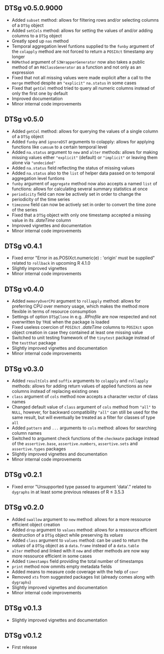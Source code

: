 ## DTSg v0.5.0.9000

* Added `subset` method: allows for filtering rows and/or selecting columns of a `DTSg` object
* Added `setCols` method: allows for setting the values of and/or adding columns to a `DTSg` object
* Greatly sped up `nas` method
* Temporal aggregation level funtions supplied to the `funby` argument of the `colapply` method are not forced to return a `POSIXct` timestamp any longer
* `R6Method` argument of `S3WrapperGenerator` now also takes a public method of an `R6ClassGenerator` as a function and not only as an expression
* Fixed that not all missing values were made explicit after a call to the `merge` method despite an `"explicit"` `na.status` in some cases
* Fixed that `getCol` method tried to query all numeric columns instead of only the first one by default
* Improved documentation
* Minor internal code improvements

## DTSg v0.5.0

* Added `getCol` method: allows for querying the values of a single column of a `DTSg` object
* Added `funby` and `ignoreDST` arguments to colapply: allows for applying functions like `cumsum` to a certain temporal level
* Added `na.status` argument to `new` and `alter` methods: allows for making missing values either `"explicit"` (default) or `"implicit"` or leaving them alone via `"undecided"`
* Added `na.status` field reflecting the status of missing values
* Added `na.status` also to the `list` of helper data passed on to temporal aggregation level funtions
* `funby` argument of `aggregate` method now also accepts a named `list` of functions: allows for calculating several summary statistics at once
* `periodicity` field can now be actively set in order to change the periodicity of the time series
* `timezone` field can now be actively set in order to convert the time zone of the series
* Fixed that a `DTSg` object with only one timestamp accepted a missing value in its *.dateTime* column
* Improved vignettes and documentation
* Minor internal code improvements

## DTSg v0.4.1

* Fixed error "Error in as.POSIXct.numeric(e) : 'origin' must be supplied" related to `rollback` in upcoming R 4.1.0
* Slightly improved vignettes
* Minor internal code improvements

## DTSg v0.4.0

* Added `memoryOverCPU` argument to `rollapply` method: allows for preferring CPU over memory usage, which makes the method more flexible in terms of resource consumption
* Settings of option `DTSgClone` in e.g. *.RProfile* are now respected and not overwritten by `TRUE` when the package is loaded
* Fixed useless coercion of `POSIXct` *.dateTime* columns to `POSIXct` upon object creation in case they contained at least one missing value
* Switched to unit testing framework of the `tinytest` package instead of the `testthat` package
* Slightly improved vignettes and documentation
* Minor internal code improvements

## DTSg v0.3.0

* Added `resultCols` and `suffix` arguments to `colapply` and `rollapply` methods: allows for adding return values of applied functions as new columns instead of replacing existing ones
* `class` argument of `cols` method now accepts a character vector of class names
* Changed default value of `class` argument of `cols` method from `"all"` to `NULL`, however, for backward compatibility `"all"` can still be used for the same result, but will eventually be treated as a filter for classes of type `all`
* Added `pattern` and `...` arguments to `cols` method: allows for searching column names
* Switched to argument check functions of the `checkmate` package instead of the `assertive.base`, `assertive.numbers`, `assertive.sets` and `assertive.types` packages
* Slightly improved vignettes and documentation
* Minor internal code improvements

## DTSg v0.2.1

* Fixed error "Unsupported type passed to argument 'data'." related to `dygraphs` in at least some previous releases of R ≤ 3.5.3

## DTSg v0.2.0

* Added `swallow` argument to `new` method: allows for a more ressource efficient object creation
* Added `drop` argument to `values` method: allows for a ressource efficient destruction of a `DTSg` object while preserving its *values*
* Added `class` argument to `values` method: can be used to return the *values* of a `DTSg` object as a `data.frame` instead of a `data.table`
* `alter` method and linked with it `new` and other methods are now way more ressource efficient in some cases
* Added `timestamps` field providing the total number of timestamps
* `print` method now ommits empty metadata fields
* Added means to measure code coverage with the help of `covr`
* Removed `xts` from suggested packages list (already comes along with `dygraphs`)
* Slightly improved vignettes and documentation
* Minor internal code improvements

## DTSg v0.1.3

* Slightly improved vignettes and documentation

## DTSg v0.1.2

* First release
